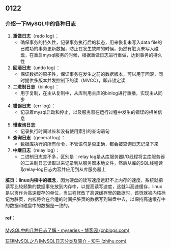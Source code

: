 ## 0122

### 介绍一下MySQL中的各种日志

1. **重做日志**（redo log）：
   - 确保事务的持久性，记录事务执行后的状态，用来恢复未写入data file的已成功的事务更新数据，防止在发生故障的时候，仍然有脏页未写入磁盘，在重启mysql服务的时候，根据重做日志进行重做，达到事务的持久性
2. **回滚日志**（undo log）：
   - 保证数据的原子性，保证事务在发生之前的数据版本，可以用于回滚，同时提供多版本并发控制下的读（MVCC），即非锁定读
3. **二进制日志**（binlog）：
   - 用于复制，在主从复制中，从库利用主库的binlog进行重播，实现主从同步
4. **错误日志**（err log）：
   - 记录着mysql启动和停止，以及服务器在运行过程中发生的错误的相关信息
5. **慢查询日志**:
   - 记录执行时间过长和没有使用索引的查询语句
6. **查询日志**（general log）：
   - 数据库执行的所有命令，不管语句是否正确，都会被查询日志记录下来
7. **中继日志**（relay log）：
   - 二进制日志差不多，区别是：relay log是从库服务器I/O线程将主库服务器的二进制日志读取过来记录到从服务器本地文件，然后从库的SQL线程读取relay-log日志内容并应用到从库服务器上

**脏页**：**linux内核中的概念**，因为硬盘的读写速度远赶不上内存的速度，系统就把读写比较频繁的数据事先放到内存中，以提高读写速度，这就叫高速缓存，linux是以页作为高速缓存的单位，当进程修改了高速缓存里的数据时，该页就被内核标记为脏页，内核将会在合适的时间把脏页的数据写到磁盘中去，以保持高速缓存中的数据和磁盘中的数据是一致的。

#### ref：

[MySQL中的几种日志了解 - myseries - 博客园 (cnblogs.com)](https://www.cnblogs.com/myseries/p/10728533.html)

[玩转MySQL之八\]MySQL日志分类及简介 - 知乎 (zhihu.com)](https://zhuanlan.zhihu.com/p/58011817)

